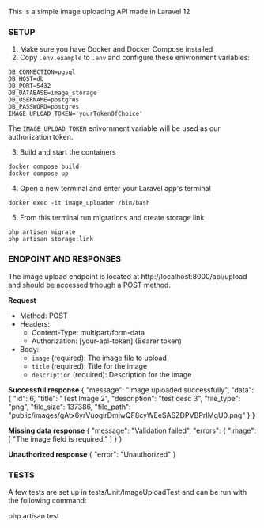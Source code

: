 This is a simple image uploading API made in Laravel 12

### SETUP
1. Make sure you have Docker and Docker Compose installed
2. Copy `.env.example` to `.env` and configure these enivronment variables:

```
DB_CONNECTION=pgsql
DB_HOST=db
DB_PORT=5432
DB_DATABASE=image_storage
DB_USERNAME=postgres
DB_PASSWORD=postgres
IMAGE_UPLOAD_TOKEN='yourTokenOfChoice'
```

The `IMAGE_UPLOAD_TOKEN` enivornment variable will be used as our authorization token.

3. Build and start the containers

```
docker compose build
docker compose up
```

4. Open a new terminal and enter your Laravel app's terminal

```
docker exec -it image_uploader /bin/bash
```

5. From this terminal run migrations and create storage link

```
php artisan migrate
php artisan storage:link
```



### ENDPOINT AND RESPONSES

The image upload endpoint is located at http://localhost:8000/api/upload and should be accessed trhough a POST method.

**Request**
- Method: POST
- Headers:
  - Content-Type: multipart/form-data
  - Authorization: [your-api-token] (Bearer token)
- Body:
  - `image` (required): The image file to upload
  - `title` (required): Title for the image
  - `description` (required): Description for the image

**Successful response**
{
    "message": "Image uploaded successfully",
    "data": {
        "id": 6,
        "title": "Test Image 2",
        "description": "test desc 3",
        "file_type": "png",
        "file_size": 137386,
        "file_path": "public/images/gAtx6yrVuoglrDmjwQF8cyWEeSASZDPVBPrIMgU0.png"
    }
}

**Missing data response**
{
    "message": "Validation failed",
    "errors": {
        "image": [
            "The image field is required."
        ]
    }
}

**Unauthorized response**
{
    "error": "Unauthorized"
}


### TESTS

A few tests are set up in tests/Unit/ImageUploadTest and can be run with the following command:

php artisan test
